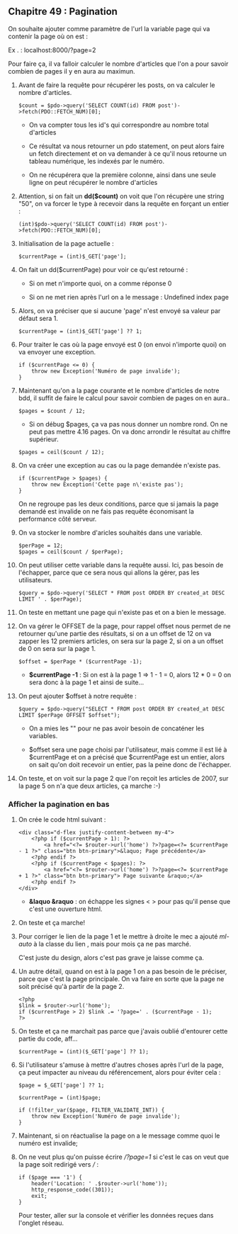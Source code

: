 ## Chapitre 49 : Pagination

On souhaite ajouter comme paramètre de l'url la variable page qui va contenir la page où on est :

Ex . : localhost:8000/?page=2

Pour faire ça, il va falloir calculer le nombre d'articles que l'on a pour savoir combien de pages il y en aura au maximun.

1. Avant de faire la requête pour récupérer les posts, on va calculer le nombre d'articles.

    ```
    $count = $pdo->query('SELECT COUNT(id) FROM post')->fetch(PDO::FETCH_NUM)[0];
    ```

    - On va compter tous les id's qui correspondre au nombre total d'articles

    - Ce résultat va nous retourner un pdo statement, on peut alors faire un fetch directement et on va demander à ce qu'il nous retourne un tableau numérique, les indexés par le numéro.

    - On ne récupérera que la première colonne, ainsi dans une seule ligne on peut récupérer le nombre d'articles

2. Attention, si on fait un **dd($count)** on voit que l'on récupère une string "50", on va forcer le type à recevoir dans la requête en forçant un entier :

    ```
    (int)$pdo->query('SELECT COUNT(id) FROM post')->fetch(PDO::FETCH_NUM)[0];
    ```
3. Initialisation de la page actuelle :

    ```
    $currentPage = (int)$_GET['page'];
    ```

4. On fait un dd($currentPage) pour voir ce qu'est retourné :

    - Si on met n'importe quoi, on a comme réponse 0

    - Si on ne met rien après l'url on a le message : Undefined index page

5. Alors, on va préciser que si aucune 'page' n'est envoyé sa valeur par défaut sera 1.

    ```
    $currentPage = (int)$_GET['page'] ?? 1;
    ```

6. Pour traiter le cas où la page envoyé est 0 (on envoi n'importe quoi) on va envoyer une exception.

    ```
    if ($currentPage <= 0) {
        throw new Exception('Numéro de page invalide');
    }
    ```

7. Maintenant qu'on a la page courante et le nombre d'articles de notre bdd, il suffit de faire le calcul pour savoir combien de pages on en aura..

    ```
    $pages = $count / 12;
    ```

    - Si on débug $pages, ça va pas nous donner un nombre rond. On ne peut pas mettre 4.16 pages. On va donc arrondir le résultat au chiffre supérieur.

    ```
    $pages = ceil($count / 12);
    ```

8. On va créer une exception au cas ou la page demandée n'existe pas.

    ```
    if ($currentPage > $pages) {
        throw new Exception('Cette page n\'existe pas');
    }
    ```

    On ne regroupe pas les deux conditions, parce que si jamais la page demandé est invalide on ne fais pas requête économisant la performance côté serveur.

9. On va stocker le nombre d'aricles souhaités dans une variable.

    ```
    $perPage = 12;
    $pages = ceil($count / $perPage);
    ```

10. On peut utiliser cette variable dans la requête aussi. Ici, pas besoin de l'échapper, parce que ce sera nous qui allons la gérer, pas les utilisateurs.

    ```
    $query = $pdo->query('SELECT * FROM post ORDER BY created_at DESC LIMIT ' . $perPage);
    ```

11. On teste en mettant une page qui n'existe pas et on a bien le message.


12. On va gérer le OFFSET de la page, pour rappel offset nous permet de ne retourner qu'une partie des résultats, si on a un offset de 12 on va zapper les 12 premiers articles, on sera sur la page 2, si on a un offset de 0 on sera sur la page 1.

    ```
    $offset = $perPage * ($currentPage -1);
    ```

    - **$currentPage -1** : Si on est à la page 1 => 1 - 1 = 0, alors 12 * 0 = 0 on sera donc à la page 1 et ainsi de suite...

13. On peut ajouter $offset à notre requête :

    ```
    $query = $pdo->query("SELECT * FROM post ORDER BY created_at DESC LIMIT $perPage OFFSET $offset");
    ```

    - On a mies les "" pour ne pas avoir besoin de concaténer les variables.

    - $offset sera une page choisi par l'utilisateur, mais comme il est lié à $currentPage et on a précisé que $currentPage est un entier, alors on sait qu'on doit recevoir un entier, pas la peine donc de l'échapper.

14. On teste, et on voit sur la page 2 que l'on reçoit les articles de 2007, sur la page 5 on n'a que deux articles, ça marche :-)

### Afficher la pagination en bas 

1. On crée le code html suivant :

    ```
    <div class="d-flex justify-content-between my-4">
        <?php if ($currentPage > 1): ?>
            <a href="<?= $router->url('home') ?>?page=<?= $currentPage - 1 ?>" class="btn btn-primary">&laquo; Page précédente</a>
        <?php endif ?>
        <?php if ($currentPage < $pages): ?>
            <a href="<?= $router->url('home') ?>?page=<?= $currentPage + 1 ?>" class="btn btn-primary"> Page suivante &raquo;</a>
        <?php endif ?>
    </div>
    ```

    - **&laquo &raquo** : on échappe les signes < > pour pas qu'il pense que c'est une ouverture html.

2. On teste et ça marche!

3. Pour corriger le lien de la page 1 et le mettre à droite le mec a ajouté *ml-auto* à la classe du lien , mais pour mois ça ne pas marché.

    C'est juste du design, alors c'est pas grave je laisse comme ça.

4. Un autre détail, quand on est à la page 1 on a pas besoin de le préciser, parce que c'est la page principale. On va faire en sorte que la page ne soit précisé qu'à partir de la page 2.

    ```
    <?php
    $link = $router->url('home');
    if ($currentPage > 2) $link .= '?page=' . ($currentPage - 1);
    ?>
    ```

5. On teste et ça ne marchait pas parce que j'avais oublié d'entourer cette partie du code, aff...

    ```
    $currentPage = (int)($_GET['page'] ?? 1);
    ```

6. Si l'utilisateur s'amuse à mettre d'autres choses après l'url de la page, ça peut impacter au niveau du référencement, alors pour éviter cela :

    ```
    $page = $_GET['page'] ?? 1;

    $currentPage = (int)$page;
    ```

    ```
    if (!filter_var($page, FILTER_VALIDATE_INT)) {
        throw new Exception('Numéro de page invalide');
    }
    ```

7. Maintenant, si on réactualise la page on a le message comme quoi le numéro est invalide;

8. On ne veut plus qu'on puisse écrire */?page=1* si c'est le cas on veut que la page soit redirigé vers */* :

    ```
    if ($page === '1') {
        header('Location: ' .$router->url('home'));
        http_response_code((301));
        exit;
    }
    ```

    Pour tester, aller sur la console et vérifier les données reçues dans l'onglet réseau.

    





